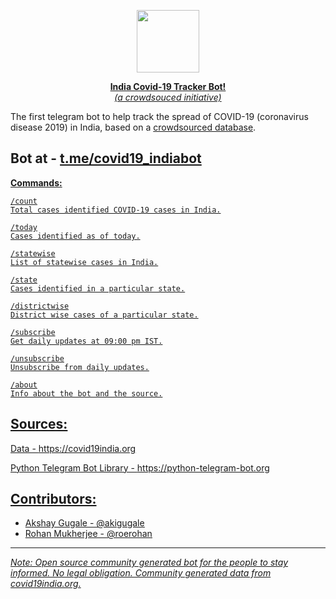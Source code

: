 <a href="https://telegram.me/covid19_indiabot"> <div align="center">
<img src="https://www.covid19india.org/icon.png" width="100" height="100" />

<b>India Covid-19 Tracker Bot!</b> <br>
_(a crowdsouced initiative)_
</div></a>

The first telegram bot to help track the spread of COVID-19 (coronavirus disease 2019) in India, based on a [crowdsourced database](https://covid19india.org).

## Bot at - <a href="https://t.me/covid19_indiabot">t.me/covid19_indiabot</a>


<u>**Commands:**</b>
```
/count
Total cases identified COVID-19 cases in India.

/today
Cases identified as of today.

/statewise
List of statewise cases in India.

/state
Cases identified in a particular state.

/districtwise
District wise cases of a particular state.

/subscribe
Get daily updates at 09:00 pm IST.

/unsubscribe
Unsubscribe from daily updates.

/about
Info about the bot and the source.
```

## Sources:

Data - https://covid19india.org

Python Telegram Bot Library - https://python-telegram-bot.org


## Contributors:

- Akshay Gugale - [@akigugale](https://github.com/akigugale)
- Rohan Mukherjee - [@roerohan](https://github.com/roerohan)

------

_Note: Open source community generated bot for the people to stay informed. No legal obligation. Community generated data from <a href='https://covid19india.org'>covid19india.org</a>._
